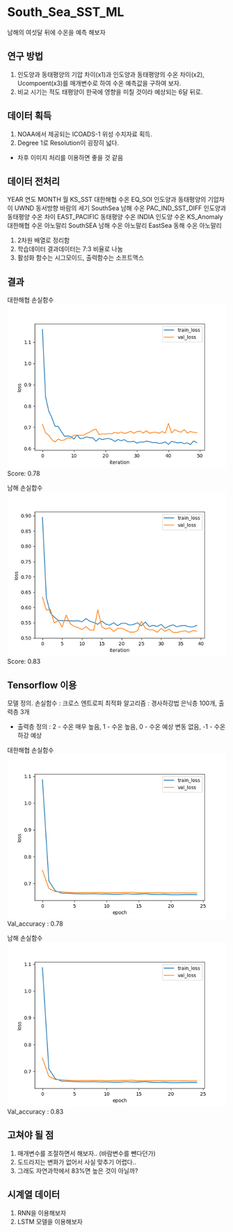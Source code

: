# South_Sea_SST_ML
남해의 여섯달 뒤에 수온을 예측 해보자


## 연구 방법
1. 인도양과 동태평양의 기압 차이(x1)과 인도양과 동태평양의 수온 차이(x2), Ucompoent(x3)를 매개변수로 하여 수온 예측값을 구하여 보자.
2. 비교 시기는 적도 태평양이 한국에 영향을 미칠 것이라 예상되는 6달 뒤로.

## 데이터 획득
1. NOAA에서 제공되는 ICOADS-1 위성 수치자료 획득.
2. Degree 1로 Resolution이 굉장히 넓다.
* 차후 이미지 처리를 이용하면 좋을 것 같음

## 데이터 전처리

YEAR 연도
MONTH 월
KS_SST 대한해협 수온
EQ_SOI 인도양과 동태평양의 기압차이
UWND 동서방향 바람의 세기
SouthSea 남해 수온
PAC_IND_SST_DIFF 인도양과 동태평양 수온 차이
EAST_PACIFIC 동태평양 수온
INDIA 인도양 수온
KS_Anomaly 대한해협 수온 아노말리
SouthSEA 남해 수온 아노말리
EastSea 동해 수온 아노말리

1. 2차원 배열로 정리함
2. 학습데이터 결과데이터는 7:3 비율로 나눔
3. 활성화 함수는 시그모이드, 출력함수는 소프트맥스

## 결과

대한해협 손실함수
![대한해협](./Result/Korean_strait_loss_fig.png)
Score: 0.78


남해 손실합수
![남해](./Result/South_sea_loss_fig.png)
Score: 0.83

## Tensorflow 이용
모델 정의. 
손실함수 : 크로스 엔트로피
최적화 알고리즘 : 경사하강법
은닉층 100개, 출력층 3개
* 출력층 정의 : 2 - 수온 매우 높음, 1 - 수온 높음, 0 - 수온 예상 변동 없음, -1 - 수온 하강 예상

대한해협 손실함수
![Tensor_KS](./Result/KS_Tensorflow.png)
Val_accuracy : 0.78

남해 손실함수
![Tensor_SS](./Result/SS_Tensorflow.png)
Val_accuracy : 0.83

## 고쳐야 될 점
1. 매개변수를 조절하면서 해보자.. (바람변수를 뺀다던가)
2. 도드라지는 변화가 없어서 사실 맞추기 어렵다..
3. 그래도 자연과학에서 83%면 높은 것이 아닐까?

## 시계열 데이터
1. RNN을 이용해보자
2. LSTM 모델을 이용해보자
